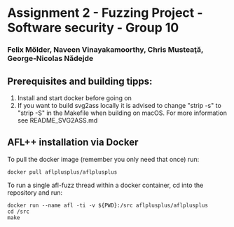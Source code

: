 # Assignment 2 - Fuzzing Project - Software security - Group 10

### Felix Mölder, Naveen Vinayakamoorthy, Chris Musteaţă, George-Nicolas Nădejde

## Prerequisites and building tipps:

 1. Install and start docker before going on
 2. If you want to build svg2ass locally it is advised to change "strip -s" to "strip -S" in the Makefile when building on macOS. For more information see README\_SVG2ASS.md

## AFL++ installation via Docker

To pull the docker image (remember you only need that once) run:
```shell
docker pull aflplusplus/aflplusplus
```

To run a single afl-fuzz thread within a docker container, cd into the repository and run:
```shell
docker run --name afl -ti -v ${PWD}:/src aflplusplus/aflplusplus
cd /src
make
```


